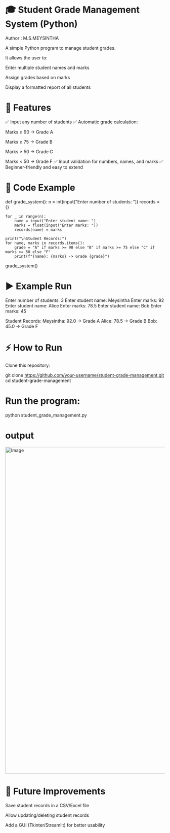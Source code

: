 # 🎓 Student Grade Management System (Python)

Author : M.S.MEYSINTHA

A simple Python program to manage student grades.

It allows the user to:

Enter multiple student names and marks

Assign grades based on marks

Display a formatted report of all students

# 📌 Features

✅ Input any number of students
✅ Automatic grade calculation:

Marks ≥ 90 → Grade A

Marks ≥ 75 → Grade B

Marks ≥ 50 → Grade C

Marks < 50 → Grade F
✅ Input validation for numbers, names, and marks
✅ Beginner-friendly and easy to extend

# 📜 Code Example
def grade_system():
    n = int(input("Enter number of students: "))
    records = {}

    for _ in range(n):
        name = input("Enter student name: ")
        marks = float(input("Enter marks: "))
        records[name] = marks

    print("\nStudent Records:")
    for name, marks in records.items():
        grade = "A" if marks >= 90 else "B" if marks >= 75 else "C" if marks >= 50 else "F"
        print(f"{name}: {marks} -> Grade {grade}")

grade_system()

# ▶️ Example Run
Enter number of students: 3
Enter student name: Meysintha
Enter marks: 92
Enter student name: Alice
Enter marks: 78.5
Enter student name: Bob
Enter marks: 45

Student Records:
Meysintha: 92.0 -> Grade A
Alice: 78.5 -> Grade B
Bob: 45.0 -> Grade F

# ⚡ How to Run

Clone this repository:

git clone https://github.com/your-username/student-grade-management.git
cd student-grade-management


# Run the program:

python student_grade_management.py

# output

<img width="1920" height="1030" alt="Image" src="https://github.com/user-attachments/assets/e9c3230b-ca88-4636-a81c-e7ce93679689" />

# 🚀 Future Improvements

Save student records in a CSV/Excel file

Allow updating/deleting student records

Add a GUI (Tkinter/Streamlit) for better usability
